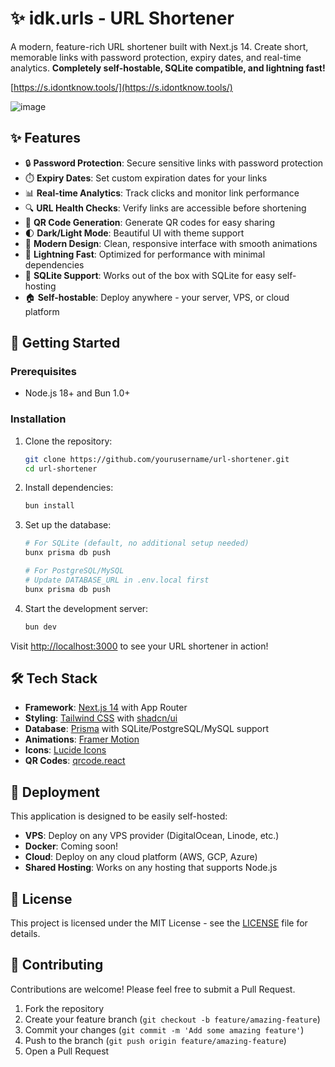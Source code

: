 # ✨ idk.urls - URL Shortener

A modern, feature-rich URL shortener built with Next.js 14. Create short, memorable links with password protection, expiry dates, and real-time analytics. **Completely self-hostable, SQLite compatible, and lightning fast!**

[https://s.idontknow.tools/](https://s.idontknow.tools/)

![image](https://github.com/user-attachments/assets/6af4c57b-ac39-4595-b010-56dd60d8ca8b)

## ✨ Features

- 🔒 **Password Protection**: Secure sensitive links with password protection
- ⏱️ **Expiry Dates**: Set custom expiration dates for your links
- 📊 **Real-time Analytics**: Track clicks and monitor link performance
- 🔍 **URL Health Checks**: Verify links are accessible before shortening
- 📱 **QR Code Generation**: Generate QR codes for easy sharing
- 🌓 **Dark/Light Mode**: Beautiful UI with theme support
- 🎨 **Modern Design**: Clean, responsive interface with smooth animations
- 🚀 **Lightning Fast**: Optimized for performance with minimal dependencies
- 💾 **SQLite Support**: Works out of the box with SQLite for easy self-hosting
- 🏠 **Self-hostable**: Deploy anywhere - your server, VPS, or cloud platform

## 🚀 Getting Started

### Prerequisites

- Node.js 18+ and Bun 1.0+

### Installation

1. Clone the repository:
   ```bash
   git clone https://github.com/yourusername/url-shortener.git
   cd url-shortener
   ```

2. Install dependencies:
   ```bash
   bun install
   ```

4. Set up the database:
   ```bash
   # For SQLite (default, no additional setup needed)
   bunx prisma db push

   # For PostgreSQL/MySQL
   # Update DATABASE_URL in .env.local first
   bunx prisma db push
   ```

5. Start the development server:
   ```bash
   bun dev
   ```

Visit [http://localhost:3000](http://localhost:3000) to see your URL shortener in action!

## 🛠️ Tech Stack

- **Framework**: [Next.js 14](https://nextjs.org/) with App Router
- **Styling**: [Tailwind CSS](https://tailwindcss.com/) with [shadcn/ui](https://ui.shadcn.com/)
- **Database**: [Prisma](https://www.prisma.io/) with SQLite/PostgreSQL/MySQL support
- **Animations**: [Framer Motion](https://www.framer.com/motion/)
- **Icons**: [Lucide Icons](https://lucide.dev/)
- **QR Codes**: [qrcode.react](https://github.com/zpao/qrcode.react)


## 🚀 Deployment

This application is designed to be easily self-hosted:

- **VPS**: Deploy on any VPS provider (DigitalOcean, Linode, etc.)
- **Docker**: Coming soon!
- **Cloud**: Deploy on any cloud platform (AWS, GCP, Azure)
- **Shared Hosting**: Works on any hosting that supports Node.js

## 📝 License

This project is licensed under the MIT License - see the [LICENSE](LICENSE) file for details.

## 🤝 Contributing

Contributions are welcome! Please feel free to submit a Pull Request.

1. Fork the repository
2. Create your feature branch (`git checkout -b feature/amazing-feature`)
3. Commit your changes (`git commit -m 'Add some amazing feature'`)
4. Push to the branch (`git push origin feature/amazing-feature`)
5. Open a Pull Request
